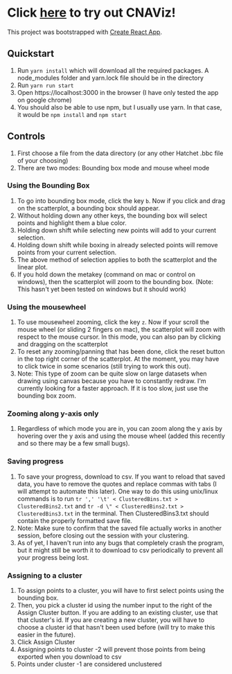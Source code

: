 # Click [here](https://elkebir-group.github.io/cnaviz/) to try out CNAViz!

This project was bootstrapped with [Create React App](https://github.com/facebook/create-react-app). 

## Quickstart
1) Run `yarn install` which will download all the required packages. A node_modules folder and yarn.lock file should be in the directory
2) Run `yarn run start`
3) Open https://localhost:3000 in the browser (I have only tested the app on google chrome)
4) You should also be able to use npm, but I usually use yarn. In that case, it would be `npm install` and `npm start`

## Controls
1) First choose a file from the data directory (or any other Hatchet .bbc file of your choosing)
2) There are two modes: Bounding box mode and mouse wheel mode
   
### Using the Bounding Box
1) To go into bounding box mode, click the key `b`. Now if you click and drag on the scatterplot, a bounding box should appear.
2) Without holding down any other keys, the bounding box will select points and highlight them a blue color. 
3) Holding down shift while selecting new points will add to your current selection. 
4) Holding down shift while boxing in already selected points will remove points from your current selection.
5) The above method of selection applies to both the scatterplot and the linear plot.
6) If you hold down the metakey (command on mac or control on windows), then the scatterplot will zoom to the bounding box. (Note: This hasn't yet been tested on windows but it should work)
   
### Using the mousewheel
1) To use mousewheel zooming, click the key `z`. Now if your scroll the mouse wheel (or sliding 2 fingers on mac), the scatterplot will zoom with respect to the mouse cursor. In this mode, you can also pan by clicking and dragging on the scatterplot
2) To reset any zooming/panning that has been done, click the reset button in the top right corner of the scatterplot. At the moment, you may have to click twice in some scenarios (still trying to work this out).
3) Note: This type of zoom can be quite slow on large datasets when drawing using canvas because you have to constantly redraw. I'm currently looking for a faster approach. If it is too slow, just use the bounding box zoom.

### Zooming along y-axis only
1) Regardless of which mode you are in, you can zoom along the y axis by hovering over the y axis and using the mouse wheel (added this recently and so there may be a few small bugs).

### Saving progress
1) To save your progress, download to csv. If you want to reload that saved data, you have to remove the quotes and replace commas with tabs (I will attempt to automate this later).  One way to do this using unix/linux commands is to run `tr ',' '\t' < ClusteredBins.txt > ClusteredBins2.txt` and `tr -d \" < ClusteredBins2.txt > ClusteredBins3.txt` in the terminal. Then ClusteredBins3.txt should contain the properly formatted save file. 
2) Note: Make sure to confirm that the saved file actually works in another session, before closing out the session with your clustering. 
3) As of yet, I haven't run into any bugs that completely crash the program, but it might still be worth it to download to csv periodically to prevent all your progress being lost.

### Assigning to a cluster
1)  To assign points to a cluster, you will have to first select points using the bounding box. 
2)  Then, you pick a cluster id using the number input to the right of the Assign Cluster button. If you are adding to an existing cluster, use that that cluster's id. If you are creating a new cluster, you will have to choose a cluster id that hasn't been used before (will try to make this easier in the future).
3)  Click Assign Cluster
4)  Assigning points to cluster -2 will prevent those points from being exported when you download to csv
5)  Points under cluster -1 are considered unclustered
